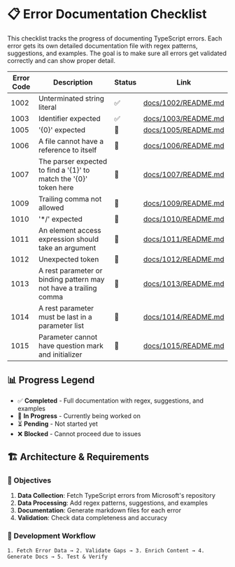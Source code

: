 # 📋 Error Documentation Checklist

This checklist tracks the progress of documenting TypeScript errors. Each error gets its own detailed documentation file with regex patterns, suggestions, and examples. The goal is to make sure all errors get validated correctly and can show proper detail.

| Error Code | Description | Status | Link |
|------------|-------------|--------|------|
| 1002 | Unterminated string literal | ✅ | [docs/1002/README.md](docs/1002/README.md) |
| 1003 | Identifier expected | ✅ | [docs/1003/README.md](docs/1003/README.md) |
| 1005 | '{0}' expected | 🔄 | [docs/1005/README.md](docs/1005/README.md) |
| 1006 | A file cannot have a reference to itself | 🔄 | [docs/1006/README.md](docs/1006/README.md) |
| 1007 | The parser expected to find a '{1}' to match the '{0}' token here | 🔄 | [docs/1007/README.md](docs/1007/README.md) |
| 1009 | Trailing comma not allowed | 🔄 | [docs/1009/README.md](docs/1009/README.md) |
| 1010 | '*/' expected | 🔄 | [docs/1010/README.md](docs/1010/README.md) |
| 1011 | An element access expression should take an argument | 🔄 | [docs/1011/README.md](docs/1011/README.md) |
| 1012 | Unexpected token | 🔄 | [docs/1012/README.md](docs/1012/README.md) |
| 1013 | A rest parameter or binding pattern may not have a trailing comma | 🔄 | [docs/1013/README.md](docs/1013/README.md) |
| 1014 | A rest parameter must be last in a parameter list | 🔄 | [docs/1014/README.md](docs/1014/README.md) |
| 1015 | Parameter cannot have question mark and initializer | 🔄 | [docs/1015/README.md](docs/1015/README.md) |

## 📊 Progress Legend
- ✅ **Completed** - Full documentation with regex, suggestions, and examples
- 🔄 **In Progress** - Currently being worked on
- ⏳ **Pending** - Not started yet
- ❌ **Blocked** - Cannot proceed due to issues

## 🏗️ Architecture & Requirements

### 🎯 Objectives
1. **Data Collection**: Fetch TypeScript errors from Microsoft's repository
2. **Data Processing**: Add regex patterns, suggestions, and examples
3. **Documentation**: Generate markdown files for each error
4. **Validation**: Check data completeness and accuracy

### 🔄 Development Workflow
```
1. Fetch Error Data → 2. Validate Gaps → 3. Enrich Content → 4. Generate Docs → 5. Test & Verify
```
